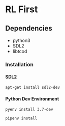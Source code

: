 # RL First

## Dependencies
* python3
* SDL2
* libtcod

### Installation

#### SDL2

`apt-get install sdl2-dev`

#### Python Dev Environment

`pyenv install 3.7-dev`

`pipenv install`

